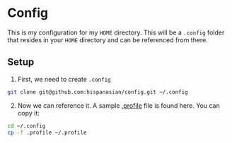 # Config

This is my configuration for my `HOME` directory. This will be a `.config` folder that resides in your `HOME` directory and can be referenced from there.

## Setup

1. First, we need to create `.config`
```bash
git clone git@github.com:hispanasian/config.git ~/.config
```
2. Now we can reference it. A sample [.profile](.profile) file is found here. You can copy it:
```bash
cd ~/.config
cp -f .profile ~/.profile
```

